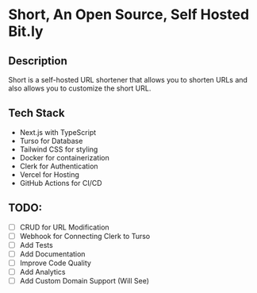 # Short, An Open Source, Self Hosted Bit.ly

## Description

Short is a self-hosted URL shortener that allows you to shorten URLs and also allows you to customize the short URL.

## Tech Stack

-   Next.js with TypeScript
-   Turso for Database
-   Tailwind CSS for styling
-   Docker for containerization
-   Clerk for Authentication
-   Vercel for Hosting
-   GitHub Actions for CI/CD

## TODO:

-   [ ] CRUD for URL Modification
-   [ ] Webhook for Connecting Clerk to Turso
-   [ ] Add Tests
-   [ ] Add Documentation
-   [ ] Improve Code Quality
-   [ ] Add Analytics
-   [ ] Add Custom Domain Support (Will See)